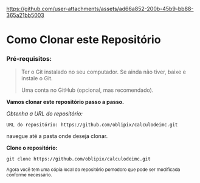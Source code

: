 





https://github.com/user-attachments/assets/ad66a852-200b-45b9-bb88-365a21bb5003











# Como Clonar este Repositório

>
### Pré-requisitos:


> Ter o Git instalado no seu computador.
> Se ainda não tiver, baixe e instale o Git.
>
> Uma conta no GitHub (opcional, mas recomendado).



**Vamos clonar este repositório passo a passo.**

_Obtenha a URL do repositório:_

`URL do repositório: https://github.com/oblipix/calculodeimc.git`

navegue até a pasta onde deseja clonar.


**Clone o repositório:**

`git clone https://github.com/oblipix/calculodeimc.git`


<sub> Agora você tem uma cópia local do repositório pomodoro que pode ser modificada conforme necessário. </sub>





